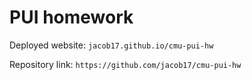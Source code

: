 # PUI homework

Deployed website: `jacob17.github.io/cmu-pui-hw`

Repository link: `https://github.com/jacob17/cmu-pui-hw`
